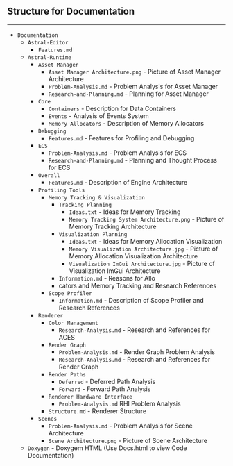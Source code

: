 
## Structure for Documentation

------------------------------------------------------------------


- `Documentation`
    - `Astral-Editor`
        - `Features.md`
    - `Astral-Runtime`
        - `Asset Manager`
          - `Asset Manager Architecture.png` - Picture of Asset Manager Architecture
          - `Problem-Analysis.md` - Problem Analysis for Asset Manager
          - `Research-and-Planning.md` - Planning for Asset Manager
        - `Core`
          - `Containers` - Description for Data Containers
          - `Events` - Analysis of Events System
          - `Memory Allocators` - Description of Memory Allocators
        - `Debugging` 
          - `Features.md` - Features for Profiling and Debugging
        - `ECS`
          - `Problem-Analysis.md` - Problem Analysis for ECS
          - `Research-and-Planning.md` - Planning and Thought Process for ECS
        - `Overall` 
          - `Features.md` - Description of Engine Architecture 
        - `Profiling Tools`
          - `Memory Tracking & Visualization`
            - `Tracking Planning`
              - `Ideas.txt` - Ideas for Memory Tracking
              - `Memory Tracking System Architecture.png` - Picture of Memory Tracking Architecture
            - `Visualization Planning`
              - `Ideas.txt` - Ideas for Memory Allocation Visualization
              - `Memory Visualization Architecture.jpg` - Picture of Memory Allocation Visualization Architecture
              - `Visualization ImGui Architecture.jpg` - Picture of Visualization ImGui Architecture
            - `Information.md` - Reasons for Allo
            - cators and Memory Tracking and Research References
          - `Scope Profiler` 
            - `Information.md` - Description of Scope Profiler and Research References
        - `Renderer`
            - `Color Management`
                - `Research-Analysis.md` - Research and References for ACES
            - `Render Graph`
                - `Problem-Analysis.md` - Render Graph Problem Analysis
                - `Research-Analysis.md` - Research and References for Render Graph
            - `Render Paths`
                - `Deferred` - Deferred Path Analysis
                - `Forward` - Forward Path Analysis
            - `Renderer Hardware Interface`
                - `Problem-Analysis.md` RHI Problem Analysis
            - `Structure.md` - Renderer Structure
        - `Scenes`
            - `Problem-Analysis.md` - Problem Analysis for Scene Architecture
            - `Scene Architecture.png` - Picture of Scene Architecture
    - `Doxygen` - Doxygem HTML (Use Docs.html to view Code Documentation)

